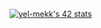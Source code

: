 [![yel-mekk's 42 stats](https://badge.mediaplus.ma/binary/yel-mekk)](https://github.com/oakoudad/badge42)
